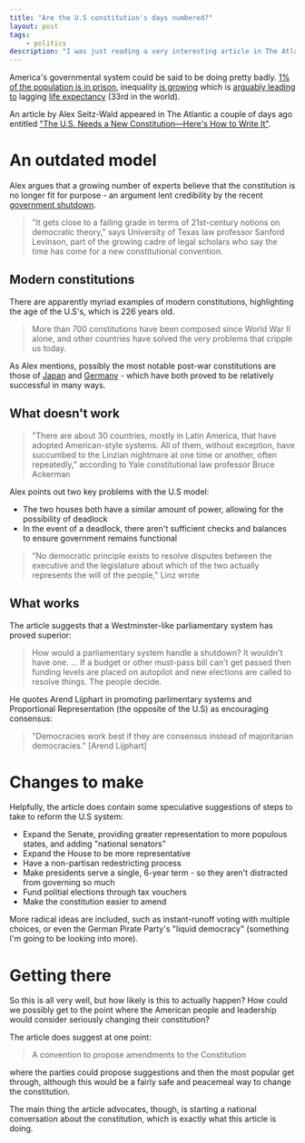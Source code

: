 ```yaml
---
title: "Are the U.S constitution's days numbered?"
layout: post
tags:
    - politics
description: "I was just reading a very interesting article in The Atlantic about the prospect of rewriting the constitution. It made quite a compelling argument."
---
```


America's governmental system could be said to be doing pretty badly. [1% of the population is in prison](http://en.wikipedia.org/wiki/List_of_countries_by_incarceration_rate), inequality [is growing](http://en.wikipedia.org/wiki/List_of_countries_by_income_equality) which is [arguably leading to](http://inequality.org/inequality-health/) lagging [life expectancy](http://en.wikipedia.org/wiki/List_of_countries_by_life_expectancy) (33rd in the world).

An article by Alex Seitz-Wald appeared in The Atlantic a couple of days ago entitled ["The U.S. Needs a New Constitution—Here's How to Write It"](http://www.theatlantic.com/politics/archive/2013/11/the-us-needs-a-new-constitution-heres-how-to-write-it/281090/).

An outdated model
===

Alex argues that a growing number of experts believe that the constitution is no longer fit for purpose - an argument lent credibility by the recent [government shutdown](http://en.wikipedia.org/wiki/United_States_federal_government_shutdown_of_2013).

> "It gets close to a failing grade in terms of 21st-century notions on democratic theory," says University of Texas law professor Sanford Levinson, part of the growing cadre of legal scholars who say the time has come for a new constitutional convention.

Modern constitutions
---

There are apparently myriad examples of modern constitutions, highlighting the age of the U.S's, which is 226 years old.

> More than 700 constitutions have been composed since World War II alone, and other countries have solved the very problems that cripple us today.

As Alex mentions, possibly the most notable post-war constitutions are those of [Japan](http://en.wikipedia.org/wiki/Japanese_constitution) and [Germany](http://en.wikipedia.org/wiki/German_constitution) - which have both proved to be relatively successful in many ways.

What doesn't work
---

> "There are about 30 countries, mostly in Latin America, that have adopted American-style systems. All of them, without exception, have succumbed to the Linzian nightmare at one time or another, often repeatedly," according to Yale constitutional law professor Bruce Ackerman

Alex points out two key problems with the U.S model:

- The two houses both have a similar amount of power, allowing for the possibility of deadlock
- In the event of a deadlock, there aren't sufficient checks and balances to ensure government remains functional

> "No democratic principle exists to resolve disputes between the executive and the legislature about which of the two actually represents the will of the people," Linz wrote

What works
---

The article suggests that a Westminster-like parliamentary system has proved superior:

> How would a parliamentary system handle a shutdown? It wouldn't have one. ... If a budget or other must-pass bill can't get passed then funding levels are placed on autopilot and new elections are called to resolve things. The people decide.

He quotes Arend Lijphart in promoting parlimentary systems and Proportional Representation (the opposite of the U.S) as encouraging consensus:

> "Democracies work best if they are consensus instead of majoritarian democracies." [Arend Lijphart]

Changes to make
===

Helpfully, the article does contain some speculative suggestions of steps to take to reform the U.S system:

- Expand the Senate, providing greater representation to more populous states, and adding "national senators"
- Expand the House to be more representative
- Have a non-partisan redestricting process
- Make presidents serve a single, 6-year term - so they aren't distracted from governing so much
- Fund politial elections through tax vouchers
- Make the constitution easier to amend

More radical ideas are included, such as instant-runoff voting with multiple choices, or even the German Pirate Party's "liquid democracy" (something I'm going to be looking into more).

Getting there
===

So this is all very well, but how likely is this to actually happen? How could we possibly get to the point where the American people and leadership would consider seriously changing their constitution?

The article does suggest at one point:

> A convention to propose amendments to the Constitution

where the parties could propose suggestions and then the most popular get through, although this would be a fairly safe and peacemeal way to change the constitution.

The main thing the article advocates, though, is starting a national conversation about the constitution, which is exactly what this article is doing.
